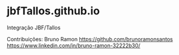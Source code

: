 # jbfTallos.github.io
Integração JBF/Tallos


Contribuições: Bruno Ramon
https://github.com/brunoramonsantos
https://www.linkedin.com/in/bruno-ramon-32222b30/

